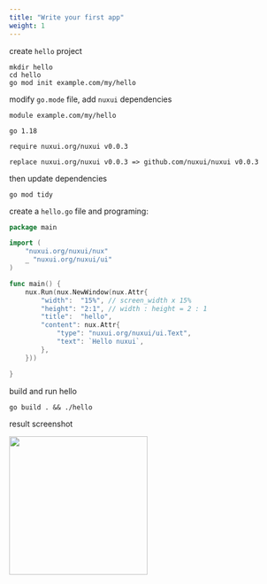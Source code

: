 ```yaml
---
title: "Write your first app"
weight: 1
---
```


create `hello` project
``` shell
mkdir hello
cd hello
go mod init example.com/my/hello
```

modify `go.mode` file, add `nuxui` dependencies

```
module example.com/my/hello

go 1.18

require nuxui.org/nuxui v0.0.3

replace nuxui.org/nuxui v0.0.3 => github.com/nuxui/nuxui v0.0.3
```

then update dependencies

```shell
go mod tidy
```

create a `hello.go` file and programing:

```go
package main

import (
    "nuxui.org/nuxui/nux"
    _ "nuxui.org/nuxui/ui"
)

func main() {
    nux.Run(nux.NewWindow(nux.Attr{
        "width":  "15%", // screen_width x 15%
        "height": "2:1", // width : height = 2 : 1
        "title":  "hello",
        "content": nux.Attr{
            "type": "nuxui.org/nuxui/ui.Text",
            "text": `Hello nuxui`,
        },
    }))

}
```

build and run hello

```shell
go build . && ./hello
```
result screenshot

<img src="/samples/screenshot_hello.jpg" width="250px" >